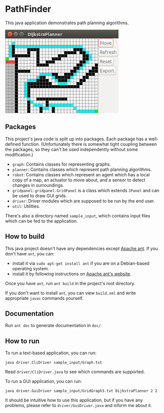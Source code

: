 # PathFinder

This java application demonstrates path planning algorithms.

<img src="screenshot.png" alt="Screenshot"/>

## Packages

This project's java code is split up into packages. Each package has a well-defined function.
(Unfortunately there is somewhat tight coupling between the packages,
so they can't be used independently without some modification.)

*  `graph`: Contains classes for representing graphs.
*  `planner`: Contains classes which represent path planning algorithms.
*  `robot`: Contains classes which represent an agent which has a local copy of a map,
    an actuator to move about, and a sensor to detect changes in surroundings.
*  `gridpanel`: `gridpanel.GridPanel` is a class which extends `JPanel`
    and can be used to draw GUI grids.
*  `driver`: Driver modules which are supposed to be run by the end user.
*  `util`: Utilities.

There's also a directory named `sample_input`, which contains input files which can be fed to
the application.

## How to build

This java project doesn't have any dependencies except [Apache ant](http://ant.apache.org/).
If you don't have `ant`, you can:

* install it via `sudo apt-get install ant` if you are on a Debian-based operating system.
* install it by following instructions on
  [Apache ant's website](http://ant.apache.org/manual/install.html#getting).

Once you have `ant`, run `ant build` in the project's root directory.

If you don't want to install `ant`, you can view `build.xml` and write appropriate
`javac` commands yourself.

## Documentation

Run `ant doc` to generate documentation in `doc/`.

## How to run

To run a text-based application, you can run:

    java driver.CliDriver sample_input/Graph.txt

Read `driver/CliDriver.java` to see which commands are supported.

To run a GUI application, you can run:

    java driver.GuiDriver sample_input/GridGraph3.txt DijkstraPlanner 2 2

It should be intuitive how to use this application, but if you have any problems,
please refer to `driver/GuiDriver.java` and inform me about it.
